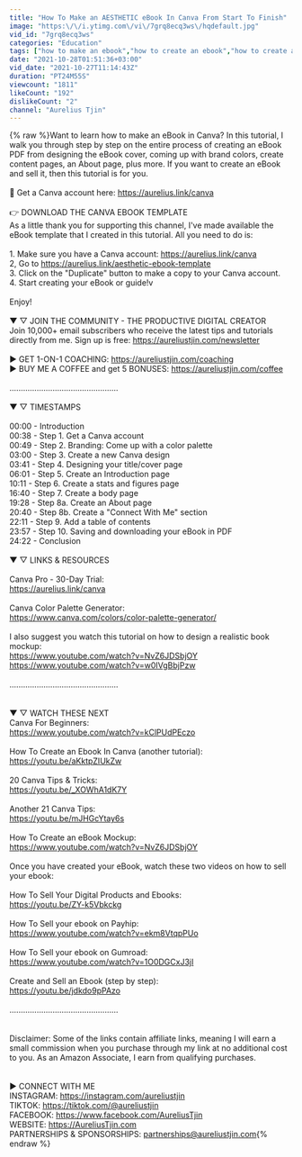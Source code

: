```yaml
---
title: "How To Make an AESTHETIC eBook In Canva From Start To Finish"
image: "https:\/\/i.ytimg.com\/vi\/7grq8ecq3ws\/hqdefault.jpg"
vid_id: "7grq8ecq3ws"
categories: "Education"
tags: ["how to make an ebook","how to create an ebook","how to create an ebook for free"]
date: "2021-10-28T01:51:36+03:00"
vid_date: "2021-10-27T11:14:43Z"
duration: "PT24M55S"
viewcount: "1811"
likeCount: "192"
dislikeCount: "2"
channel: "Aurelius Tjin"
---
```

{% raw %}Want to learn how to make an eBook in Canva? In this tutorial, I walk you through step by step on the entire process of creating an eBook PDF from designing the eBook cover, coming up with brand colors, create content pages, an About page, plus more. If you want to create an eBook and sell it, then this tutorial is for you.<br /><br />🌟 Get a Canva account here: <a rel="nofollow" target="blank" href="https://aurelius.link/canva">https://aurelius.link/canva</a><br /><br />👉 DOWNLOAD THE CANVA EBOOK TEMPLATE<br />As a little thank you for supporting this channel, I've made available the eBook template that I created in this tutorial. All you need to do is:<br /><br />1. Make sure you have a Canva account: <a rel="nofollow" target="blank" href="https://aurelius.link/canva">https://aurelius.link/canva</a><br />2, Go to <a rel="nofollow" target="blank" href="https://aurelius.link/aesthetic-ebook-template">https://aurelius.link/aesthetic-ebook-template</a><br />3. Click on the  &quot;Duplicate&quot; button to make a copy to your Canva account.<br />4. Start creating your eBook or guide!v<br /><br />Enjoy!<br /><br />▼ ▽ JOIN THE COMMUNITY - THE PRODUCTIVE DIGITAL CREATOR<br />Join 10,000+ email subscribers who receive the latest tips and tutorials directly from me. Sign up is free: <a rel="nofollow" target="blank" href="https://aureliustjin.com/newsletter">https://aureliustjin.com/newsletter</a><br /><br />▶  GET 1-ON-1 COACHING: <a rel="nofollow" target="blank" href="https://aureliustjin.com/coaching">https://aureliustjin.com/coaching</a><br />▶  BUY ME A COFFEE and get 5 BONUSES: <a rel="nofollow" target="blank" href="https://aureliustjin.com/coffee">https://aureliustjin.com/coffee</a><br /><br />................................................<br /><br />▼ ▽ TIMESTAMPS<br /><br />00:00 - Introduction<br />00:38 - Step 1. Get a Canva account<br />00:49 - Step 2. Branding: Come up with a color palette<br />03:00 - Step 3. Create a new Canva design<br />03:41 - Step 4. Designing your title/cover page<br />06:01 - Step 5. Create an Introduction page<br />10:11 - Step 6. Create a stats and figures page<br />16:40 - Step 7. Create a body page<br />19:28 - Step 8a. Create an About page<br />20:40 - Step 8b. Create a &quot;Connect With Me&quot; section<br />22:11 - Step 9. Add a table of contents<br />23:57 - Step 10. Saving and downloading your eBook in PDF<br />24:22 - Conclusion<br /><br />▼ ▽ LINKS &amp; RESOURCES<br /><br />Canva Pro - 30-Day Trial:<br /><a rel="nofollow" target="blank" href="https://aurelius.link/canva">https://aurelius.link/canva</a><br /><br />Canva Color Palette Generator:<br /><a rel="nofollow" target="blank" href="https://www.canva.com/colors/color-palette-generator/">https://www.canva.com/colors/color-palette-generator/</a><br /><br />I also suggest you watch this tutorial on how to design a realistic book mockup:<br /><a rel="nofollow" target="blank" href="https://www.youtube.com/watch?v=NvZ6JDSbjOY">https://www.youtube.com/watch?v=NvZ6JDSbjOY</a><br /><a rel="nofollow" target="blank" href="https://www.youtube.com/watch?v=w0IVgBbjPzw">https://www.youtube.com/watch?v=w0IVgBbjPzw</a><br /><br />................................................<br /><br /><br />▼ ▽ WATCH THESE NEXT<br />Canva For Beginners:<br /><a rel="nofollow" target="blank" href="https://www.youtube.com/watch?v=kClPUdPEczo">https://www.youtube.com/watch?v=kClPUdPEczo</a><br /><br />How To Create an Ebook In Canva (another tutorial):<br /><a rel="nofollow" target="blank" href="https://youtu.be/aKktpZIUkZw">https://youtu.be/aKktpZIUkZw</a><br /><br />20 Canva Tips &amp; Tricks:<br /><a rel="nofollow" target="blank" href="https://youtu.be/_XOWhA1dK7Y">https://youtu.be/_XOWhA1dK7Y</a><br /><br />Another 21 Canva Tips:<br /><a rel="nofollow" target="blank" href="https://youtu.be/mJHGcYtay6s">https://youtu.be/mJHGcYtay6s</a><br /><br />How To Create an eBook Mockup:<br /><a rel="nofollow" target="blank" href="https://www.youtube.com/watch?v=NvZ6JDSbjOY">https://www.youtube.com/watch?v=NvZ6JDSbjOY</a><br /><br />Once you have created your eBook, watch these two videos on how to sell your ebook:<br /><br />How To Sell Your Digital Products and Ebooks:<br /><a rel="nofollow" target="blank" href="https://youtu.be/ZY-k5Vbkckg">https://youtu.be/ZY-k5Vbkckg</a><br /><br />How To Sell your ebook on Payhip:<br /><a rel="nofollow" target="blank" href="https://www.youtube.com/watch?v=ekm8VtqpPUo">https://www.youtube.com/watch?v=ekm8VtqpPUo</a><br /><br />How To Sell your ebook on Gumroad:<br /><a rel="nofollow" target="blank" href="https://www.youtube.com/watch?v=1O0DGCxJ3jI">https://www.youtube.com/watch?v=1O0DGCxJ3jI</a><br /><br />Create and Sell an Ebook (step by step):<br /><a rel="nofollow" target="blank" href="https://youtu.be/jdkdo9pPAzo">https://youtu.be/jdkdo9pPAzo</a><br /><br />................................................<br /><br /><br />Disclaimer: Some of the links contain affiliate links, meaning I will earn a small commission when you purchase through my link at no additional cost to you. As an Amazon Associate, I earn from qualifying purchases.<br /><br /><br />▶  CONNECT WITH ME<br />INSTAGRAM: <a rel="nofollow" target="blank" href="https://instagram.com/aureliustjin">https://instagram.com/aureliustjin</a><br />TIKTOK: <a rel="nofollow" target="blank" href="https://tiktok.com/@aureliustjin">https://tiktok.com/@aureliustjin</a><br />FACEBOOK: <a rel="nofollow" target="blank" href="https://www.facebook.com/AureliusTjin">https://www.facebook.com/AureliusTjin</a><br />WEBSITE: <a rel="nofollow" target="blank" href="https://AureliusTjin.com">https://AureliusTjin.com</a><br />PARTNERSHIPS &amp; SPONSORSHIPS: partnerships@aureliustjin.com{% endraw %}
